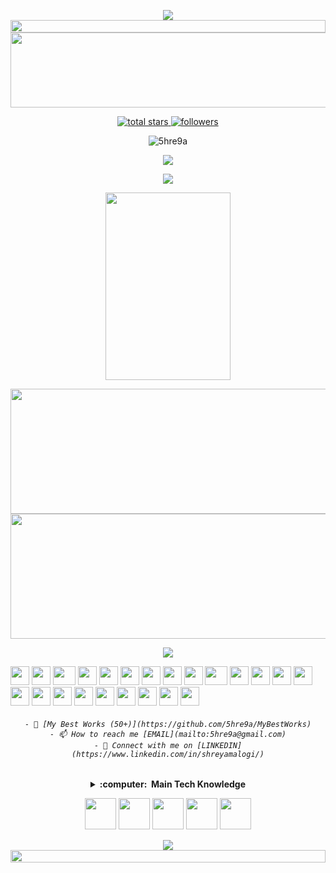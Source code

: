 <!--💬GREETINGSTITLE / 🌐WEBSITE: https://github.com/denvercoder1/readme-typing-svg -->
<p align="center">
<img src="https://readme-typing-svg.herokuapp.com?font=Orbitron&size=40&color=%2379A500&height=67&duration=3000&center=true&lines=%F0%9F%85%B6%F0%9F%86%81%F0%9F%85%B4%F0%9F%85%B4%F0%9F%86%83%F0%9F%85%B8%F0%9F%85%BD%F0%9F%85%B6%F0%9F%86%82">



<!--📏LINE-->
<img src="https://i.imgur.com/dBaSKWF.gif" height="20" width="100%">

<!--🖼️ILOVEOPENSOURCE-->
<img src="https://i.imgur.com/AZa5yxa.png" height="120" width="600">


<!--📛BADGES / 🌐WEBSITE: https://github.com/DenverCoder1/custom-icon-badges -->
<p align="center">
  <a href="https://github.com/trinib?tab=repositories&sort=stargazers">
    <img alt="total stars" title="Total stars on GitHub" src="https://custom-icon-badges.herokuapp.com/badge/dynamic/json?logo=star&color=55960c&labelColor=488207&label=Stars&style=for-the-badge&query=%24.stars&url=https://api.github-star-counter.workers.dev/user/shreyamalogi"/></a><a href="https://github.com/shreyamalogi?tab=followers"><a href="https://github.com/shreyamalogi?tab=followers">
    <img alt="followers" title="Follow me on Github" src="https://custom-icon-badges.herokuapp.com/github/followers/shreyamalogi?color=23960c&labelColor=188207&style=for-the-badge&logo=person-add&label=Followers&logoColor=white"/></a>
    
<!--👀VIEWS / 🌐WEBSITE: https://github.com/antonkomarev/github-profile-views-counter -->
<p align="center">
<img src="https://komarev.com/ghpvc/?username=shreyamalogi&label=Profile%20views&color=0E9C47&style=for-the-badge" alt="5hre9a" /> </p>

<!--🏆TROPHY / 🌐WEBSITE: https://github.com/ryo-ma/github-profile-trophy -->
<p align="center">
<img src="https://github-profile-trophy.vercel.app/?username=shreyamalogi&theme=tokyonight&no-frame=true&row=1&&margin-w=30&no-bg=true">

<!--📊💬STATTITLE / 🌐WEBSITE: https://textanim.com/ -->
<p align="center">
<img src="https://i.imgur.com/YCw47Dm.gif">

<!--🖼️OCTOCAT-->
<p align="center">
<img src="https://media.giphy.com/media/IP7sarl7C5lSFCw9rG/giphy.gif"  width="200px" height="300px"></p>


<!--📙LANGUAGES / 🌐WEBSITE: https://github.com/anuraghazra/github-readme-stats -->
<p align="right">
<img src="https://github-readme-stats.vercel.app/api/top-langs/?username=shreyamalogi&layout=compact&theme=merko" height = "200px" width = "4400">

<!--📊STATSGRAPH / 🌐WEBSITE: https://github.com/anuraghazra/github-readme-stats -->

<img src="https://github-readme-stats.vercel.app/api?username=shreyamalogi&show_icons=true&theme=merko" height = "200px" width = "4400">



<!--🎨CAPSULE / 🌐WEBSITES: https://github.com/kyechan99/capsule-render -->
<p align="center">
<img src="https://capsule-render.vercel.app/api?type=shark&height=30&section=header&reversal=false&color=0:b579da,100:79da7f">

<div>
    <img src="https://cultofthepartyparrot.com/parrots/hd/githubparrot.gif" width="30" height="30"/>
    <img src="https://cultofthepartyparrot.com/flags/hd/indiaparrot.gif" width="30" height="30"/>
    <img src="https://cultofthepartyparrot.com/parrots/asyncparrot.gif" width="36" height="30"/>
    <img src="https://cultofthepartyparrot.com/parrots/hd/60fpsparrot.gif" width="30" height="30"/>
    <img src="https://cultofthepartyparrot.com/parrots/hd/jumpingparrot.gif" width="30" height="30"/>
    <img src="https://cultofthepartyparrot.com/parrots/hd/opensourceparrot.gif" width="30" height="30"/>
    <img src="https://cultofthepartyparrot.com/parrots/hd/dealwithitnowparrot.gif" width="30" height="30"/>
    <img src="https://cultofthepartyparrot.com/parrots/hd/hypnoparrotlight.gif" width="30" height="30"/>
    <img src="https://cultofthepartyparrot.com/parrots/databaseparrot.gif" width="30" height="30"/>
    <img src="https://cultofthepartyparrot.com/parrots/fixparrot.gif" width="36" height="30"/>
    <img src="https://cultofthepartyparrot.com/parrots/hd/laptop_parrot.gif" width="30" height="30"/>
    <img src="https://cultofthepartyparrot.com/parrots/hd/spinningparrot.gif" width="30" height="30"/>
    <img src="https://cultofthepartyparrot.com/parrots/hd/levitationparrot.gif" width="30" height="30"/>
    <img src="https://cultofthepartyparrot.com/parrots/hd/meldparrot.gif" width="30" height="30"/>
    <img src="https://cultofthepartyparrot.com/parrots/slomoparrot.gif" width="30" height="30"/>
    <img src="https://cultofthepartyparrot.com/parrots/hd/moonwalkingparrot.gif" width="30" height="30"/>
    <img src="https://cultofthepartyparrot.com/parrots/hd/stableparrot.gif" width="30" height="30"/>
    <img src="https://cultofthepartyparrot.com/parrots/hd/pirateparrot.gif" width="30" height="30"/>
    <img src="https://cultofthepartyparrot.com/parrots/hd/footballparrot.gif" width="30" height="30"/>
    <img src="https://cultofthepartyparrot.com/parrots/hd/illuminatiparrot.gif" width="30" height="30"/>
    <img src="https://cultofthepartyparrot.com/parrots/hd/hypnoparrotdark.gif" width="30" height="30"/>
    <img src="https://cultofthepartyparrot.com/parrots/hd/mustacheparrot.gif" width="30" height="30"/>
    <img src="https://cultofthepartyparrot.com/parrots/hd/spinningparrot.gif" width="30" height="30"/>
</div>



  <h6 align="center">

    - 📄 [My Best Works (50+)](https://github.com/5hre9a/MyBestWorks)
    - 📫 How to reach me [EMAIL](mailto:5hre9a@gmail.com)
    - 📄 Connect with me on [LINKEDIN](https://www.linkedin.com/in/shreyamalogi/)
    
  </h6>

  <details align="center">
    <summary><b>:computer: &nbsp;Main Tech Knowledge</b></summary>
    <br/>


![HTML5](https://img.shields.io/badge/HTML5-E34F26.svg?&style=flat&logo=html5&logoColor=white)&nbsp;
![CSS3](https://img.shields.io/badge/CSS3-%231572B6.svg?&style=flat&logo=css3&logoColor=white)&nbsp;
![JavaScript](https://img.shields.io/badge/JAVASCRIPT-323330.svg?&style=flat&logo=javascript&logoColor=%23F7DF1E)&nbsp;
![JQuery](https://img.shields.io/badge/JQUERY-0769AD.svg?&style=flat&logo=jquery&logoColor=white)&nbsp;
![NodeJS](https://img.shields.io/badge/NODEJS-339933.svg?&style=flat&logo=node.js&logoColor=white)&nbsp;\
![MongoDB](https://img.shields.io/badge/MONGODB-47A248.svg?&style=flat&logo=mongodb&logoColor=white)&nbsp;
![REST API](https://img.shields.io/badge/REST-02569B.svg?&style=flat&logo=rest&logoColor=white)&nbsp;
![VSCode](https://img.shields.io/badge/VSCODE-007ACC.svg?&style=flat&logo=visual-studio-code)&nbsp;
![Git](https://img.shields.io/badge/GIT-%23F05033.svg?&style=flat&logo=git&logoColor=white)&nbsp;
![GitHub](https://img.shields.io/badge/GITHUB-%23121011.svg?&style=flat&logo=github&logoColor=white)&nbsp;
![Flutter](https://img.shields.io/badge/FLUTTER-02569B.svg?&style=flat&logo=flutter&logoColor=white) &nbsp;
![Dart](https://img.shields.io/badge/DART-%230175C2.svg?&style=flat&logo=dart&logoColor=white) &nbsp;\
![Java](https://img.shields.io/badge/JAVA-007396.svg?&style=flat&logo=java&logoColor=white)&nbsp;
![Kotlin](https://img.shields.io/badge/KOTLIN-0095D5.svg?&style=flat&logo=kotlin&logoColor=white)&nbsp;
![Python](https://img.shields.io/badge/PYTHON-3776AB.svg?&style=flat&logo=python&logoColor=white)&nbsp;\
![Cpp](https://img.shields.io/badge/C++-00599C.svg?&style=flat&logo=c%2B%2B&logoColor=white)&nbsp;
![SCRUM](https://img.shields.io/badge/SCRUM-6DB33F.svg?&style=flat&logo=ddd&logoColor=white)&nbsp;
![Flask](https://img.shields.io/badge/FLASK-323330.svg?&style=flat&logo=flask&logoColor=%23F7DF1E)&nbsp;
![Turtle](https://img.shields.io/badge/TURTLE-47A248.svg?&style=flat&logo=turtle&logoColor=white)&nbsp;
    

  </details>

</p>



<!--🦜PARROTSEMOJI / 🌐WEBSITE: https://github.com/seanprashad/slackmoji/ -->
<p align="center">
<img src="https://github.com/seanprashad/slackmoji/blob/master/emoji/parrots/parrot-trinidadandtobago.gif" height="50" width="50">
<img src="https://github.com/seanprashad/slackmoji/blob/master/emoji/parrots/parrot-trinidadandtobago.gif" height="50" width="50">
<img src="https://github.com/seanprashad/slackmoji/blob/master/emoji/parrots/parrot-trinidadandtobago.gif" height="50" width="50">
<img src="https://github.com/seanprashad/slackmoji/blob/master/emoji/parrots/parrot-trinidadandtobago.gif" height="50" width="50">
<img src="https://github.com/seanprashad/slackmoji/blob/master/emoji/parrots/parrot-trinidadandtobago.gif" height="50" width="50">





<!--🎨CAPSULE / 🌐WEBSITES: https://github.com/kyechan99/capsule-render -->
<p align="center">
<img src="https://capsule-render.vercel.app/api?type=shark&height=30&section=footer&reversal=false&color=0:b579da,100:79da7f">


<!--📏LINE-->
<img src="https://i.imgur.com/dBaSKWF.gif" height="20" width="100%">









